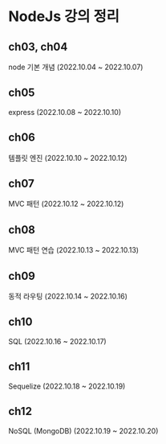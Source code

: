 # NodeJs 강의 정리

## ch03, ch04
node 기본 개념
(2022.10.04 ~ 2022.10.07)

## ch05
express
(2022.10.08 ~ 2022.10.10)

## ch06
템플릿 엔진
(2022.10.10 ~ 2022.10.12)

## ch07
MVC 패턴
(2022.10.12 ~ 2022.10.12)

## ch08
MVC 패턴 연습
(2022.10.13 ~ 2022.10.13)

## ch09
동적 라우팅
(2022.10.14 ~ 2022.10.16)

## ch10
SQL
(2022.10.16 ~ 2022.10.17)

## ch11
Sequelize
(2022.10.18 ~ 2022.10.19)

## ch12
NoSQL (MongoDB)
(2022.10.19 ~ 2022.10.20)
